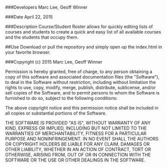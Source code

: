 ###Developers
Marc Lee, Geoff Winner

###Date
April 22, 2015<br />

###Description
Course/Student Roster allows for quickly editing lists of courses and students to create a quick and easy list of all available courses and the students that occupy them.

##Use
Download or pull the repository and simply open up the index.html in your favorite browser.

###Copyright (c) 2015 Marc Lee, Geoff Winner

Permission is hereby granted, free of charge, to any person obtaining a copy
of this software and associated documentation files (the "Software"), to deal
in the Software without restriction, including without limitation the rights
to use, copy, modify, merge, publish, distribute, sublicense, and/or sell
copies of the Software, and to permit persons to whom the Software is
furnished to do so, subject to the following conditions:

The above copyright notice and this permission notice shall be included in
all copies or substantial portions of the Software.

THE SOFTWARE IS PROVIDED "AS IS", WITHOUT WARRANTY OF ANY KIND, EXPRESS OR
IMPLIED, INCLUDING BUT NOT LIMITED TO THE WARRANTIES OF MERCHANTABILITY,
FITNESS FOR A PARTICULAR PURPOSE AND NONINFRINGEMENT. IN NO EVENT SHALL THE
AUTHORS OR COPYRIGHT HOLDERS BE LIABLE FOR ANY CLAIM, DAMAGES OR OTHER
LIABILITY, WHETHER IN AN ACTION OF CONTRACT, TORT OR OTHERWISE, ARISING FROM,
OUT OF OR IN CONNECTION WITH THE SOFTWARE OR THE USE OR OTHER DEALINGS IN
THE SOFTWARE.
